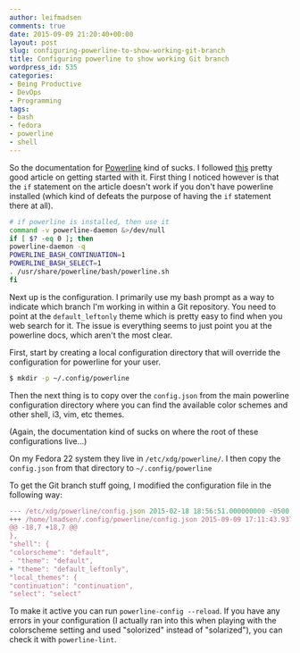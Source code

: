 ```yaml
---
author: leifmadsen
comments: true
date: 2015-09-09 21:20:40+00:00
layout: post
slug: configuring-powerline-to-show-working-git-branch
title: Configuring powerline to show working Git branch
wordpress_id: 535
categories:
- Being Productive
- DevOps
- Programming
tags:
- bash
- fedora
- powerline
- shell
---
```


So the documentation for [Powerline](http://powerline.readthedocs.org/en/latest/index.html) kind of sucks. I followed [this](http://fedoramagazine.org/add-power-terminal-powerline) pretty good article on getting started with it. First thing I noticed however is that the `if` statement on the article doesn't work if you don't have powerline installed (which kind of defeats the purpose of having the `if` statement there at all).

```bash
# if powerline is installed, then use it
command -v powerline-daemon &>/dev/null
if [ $? -eq 0 ]; then
powerline-daemon -q
POWERLINE_BASH_CONTINUATION=1
POWERLINE_BASH_SELECT=1
. /usr/share/powerline/bash/powerline.sh
fi
```

Next up is the configuration. I primarily use my bash prompt as a way to indicate which branch I'm working in within a Git repository. You need to point at the `default_leftonly` theme which is pretty easy to find when you web search for it. The issue is everything seems to just point you at the powerline docs, which aren't the most clear.

First, start by creating a local configuration directory that will override the configuration for powerline for your user.

```bash
$ mkdir -p ~/.config/powerline
```

Then the next thing is to copy over the `config.json` from the main powerline configuration directory where you can find the available color schemes and other shell, i3, vim, etc themes.

(Again, the documentation kind of sucks on where the root of these configurations live...)

On my Fedora 22 system they live in `/etc/xdg/powerline/`. I then copy the `config.json` from that directory to `~/.config/powerline`

To get the Git branch stuff going, I modified the configuration file in the following way:

```javascript
--- /etc/xdg/powerline/config.json 2015-02-18 18:56:51.000000000 -0500
+++ /home/lmadsen/.config/powerline/config.json 2015-09-09 17:11:43.937522571 -0400
@@ -18,7 +18,7 @@
},
"shell": {
"colorscheme": "default",
- "theme": "default",
+ "theme": "default_leftonly",
"local_themes": {
"continuation": "continuation",
"select": "select"
```

To make it active you can run `powerline-config --reload`. If you have any errors in your configuration (I actually ran into this when playing with the colorscheme setting and used "solorized" instead of "solarized"), you can check it with `powerline-lint`.
